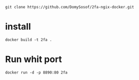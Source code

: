 
```
git clone https://github.com/DomySosof/2fa-ngix-docker.git
```


# install

```
docker build -t 2fa .
```

# Run whit port 

```
docker run -d -p 8890:80 2fa
```
